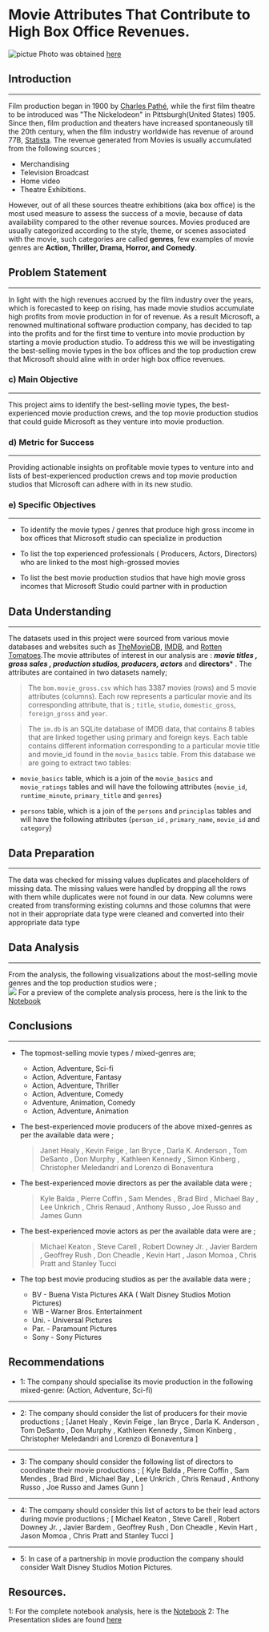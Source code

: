 # Movie Attributes That Contribute to High Box Office Revenues.

![pictue](data/film-production.jpg)
Photo was obtained [here](https://academy.wedio.com/filmmaking)

## Introduction
***
Film production began in 1900 by [Charles Pathé](https://en.wikipedia.org/wiki/Charles_Path%C3%A9), while the first film theatre to be introduced was "The Nickelodeon" in Pittsburgh(United States) 1905. Since then, film production and theaters have increased spontaneously till the 20th century, when the film industry worldwide has revenue of around 77B, [Statista](https://www.statista.com/topics/5431/film-production-worldwide/#topicOverview). The revenue generated from Movies is usually accumulated from the following sources ;
- Merchandising
- Television Broadcast
- Home video
- Theatre Exhibitions.

However, out of all these sources theatre exhibitions (aka box office) is the most used measure to assess the success of a movie, because of data availability compared to the other revenue sources.
Movies produced are usually categorized according to the style, theme, or scenes associated with the movie, such categories are called **genres**, few examples of movie genres are **Action, Thriller, Drama, Horror, and Comedy**.  

## Problem Statement
***
In light with the high revenues accrued by the film industry over the years, which is forecasted to keep on rising, has made movie studios accumulate high profits from movie production in for of revenue.  As a result Microsoft, a renowned multinational software production company, has decided to tap into the profits and for the first time to venture into movie production by starting a movie production studio. To address this we will be investigating the best-selling movie types in the box offices and the top production crew that Microsoft should aline with in order high box office revenues.

### c) Main Objective
***
This project aims to identify the best-selling movie types, the best-experienced movie production crews, and the top movie production studios that could guide Microsoft as they venture into movie production.


### d) Metric for Success
***
Providing actionable insights on profitable movie types to venture into and lists of best-experienced production crews and top movie production studios that Microsoft can adhere with in its new studio.


### e) Specific Objectives
***
* To identify the movie types / genres that produce high gross income in box offices that Microsoft studio can specialize in production  

* To list the top experienced professionals ( Producers, Actors, Directors) who are linked to the most high-grossed movies

* To list the best movie production studios that have high movie gross incomes that Microsoft Studio could partner with in production


## Data Understanding
***
The datasets used in this project were sourced from various movie databases and websites such as [TheMovieDB](https://www.themoviedb.org/), [IMDB](https://www.imdb.com/), and [Rotten Tomatoes](https://www.rottentomatoes.com/).The movie attributes of interest in our analysis are : ***movie titles , gross sales , production studios, producers, actors*** and **directors*** . The attributes are contained in two datasets namely; 

> The `bom.movie_gross.csv` which has 3387 movies (rows) and 5 movie attributes (columns). Each row represents a particular movie and its corresponding attribute, that is ; `title`, `studio`, `domestic_gross`, `foreign_gross` and `year`.

> The `im.db` is an SQLite database of IMDB data, that contains 8 tables that are linked together using primary and foreign keys. Each table contains different information corresponding to a particular movie title and movie_id  found in the `movie_basics` table. From this  database we are going to extract two tables:
- `movie_basics` table, which is a join of the `movie_basics` and `movie_ratings` tables and will have the following attributes {`movie_id`, `runtime_minute`, `primary_title` and `genres`}

- `persons` table, which is a join of the  `persons` and `principlas` tables and will have the following attributes {`person_id` , `primary_name`, `movie_id` and  `category`}

## Data Preparation
***
The data was checked for missing values duplicates and placeholders of missing data. The missing values were handled by dropping all the rows with them while duplicates were not found in our data. New columns were created from transforming existing columns and those columns that were not in their appropriate data type were cleaned and converted into their appropriate data type 

## Data Analysis
***
From the analysis, the following visualizations about the most-selling movie genres and the top production studios were ;  
![](data/analysis.png)
For a preview of the complete analysis process, here is the link to the [Notebook](https://github.com/sha-ddie/Phase-1-Project/blob/main/Student.ipynb)

## Conclusions
***
- The topmost-selling movie types / mixed-genres are; 
     - Action, Adventure, Sci-fi
     - Action, Adventure,  Fantasy
     - Action, Adventure, Thriller
     - Action, Adventure, Comedy
     - Adventure, Animation, Comedy 
     - Action, Adventure, Animation
     
- The best-experienced movie producers of the above mixed-genres as per the available data were ;
    > Janet Healy , Kevin Feige , Ian Bryce , Darla K. Anderson , Tom DeSanto , Don Murphy , Kathleen Kennedy , Simon Kinberg , Christopher Meledandri and Lorenzo di Bonaventura 
    
- The best-experienced movie directors as per the available data were ;
    > Kyle Balda , Pierre Coffin , Sam Mendes , Brad Bird , Michael Bay , Lee Unkrich , Chris Renaud , Anthony Russo , Joe Russo and James Gunn

- The best-experienced movie actors as per the available data were are ;
    > Michael Keaton , Steve Carell , Robert Downey Jr. , Javier Bardem , Geoffrey Rush , Don Cheadle , Kevin Hart , Jason Momoa , Chris Pratt and Stanley Tucci
    
- The top best movie producing studios as per the available data were ;
    - BV   - Buena Vista Pictures AKA ( Walt Disney Studios Motion Pictures)
    - WB   -   Warner Bros. Entertainment 
    - Uni.   -   Universal Pictures
    - Par.   -   Paramount Pictures
    - Sony   -   Sony Pictures

## Recommendations
- 1: The company should specialise its movie production in the following mixed-genre: (Action, Adventure, Sci-fi) 
***
- 2: The company should consider the list of producers for their movie productions ;  [Janet Healy , Kevin Feige , Ian Bryce , Darla K. Anderson , Tom DeSanto , Don Murphy , Kathleen Kennedy , Simon Kinberg , Christopher Meledandri and Lorenzo di Bonaventura ]
***
- 3: The company should consider the following list of directors to coordinate their movie productions ; [ Kyle Balda , Pierre Coffin , Sam Mendes , Brad Bird , Michael Bay , Lee Unkrich , Chris Renaud , Anthony Russo , Joe Russo and James Gunn ] 
***
- 4: The company should consider this list of actors to be their lead actors during movie productions ; [ Michael Keaton , Steve Carell , Robert Downey Jr. , Javier Bardem , Geoffrey Rush , Don Cheadle , Kevin Hart , Jason Momoa , Chris Pratt and Stanley Tucci ] 
***
- 5: In case of a partnership in movie production the company should consider Walt Disney Studios Motion Pictures. 

## Resources.
1: For the complete notebook analysis, here is the [Notebook](https://github.com/sha-ddie/Phase-1-Project/blob/main/Student.ipynb)
2: The Presentation slides are found [here](https://www.canva.com/design/DAFkG9L58Po/eo4fBJwhsaUeclYPNNmS4w/view?utm_content=DAFkG9L58Po&utm_campaign=designshare&utm_medium=link&utm_source=publishsharelink)